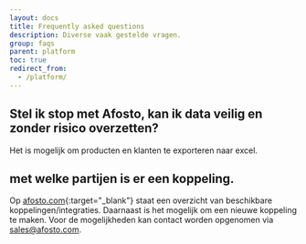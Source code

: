 ```yaml
---
layout: docs
title: Frequently asked questions
description: Diverse vaak gestelde vragen.
group: faqs
parent: platform
toc: true
redirect_from:
  - /platform/
---
```

##  Stel ik stop met Afosto, kan ik data veilig en zonder risico overzetten?
Het is mogelijk om producten en klanten te exporteren naar excel.


## met welke partijen is er een koppeling.
Op [afosto.com](https://afosto.com/integraties/){:target="_blank"} staat een overzicht van beschikbare koppelingen/integraties.
Daarnaast is het mogelijk om een nieuwe koppeling te maken. Voor de mogelijkheden kan contact worden opgenomen via sales@afosto.com.
